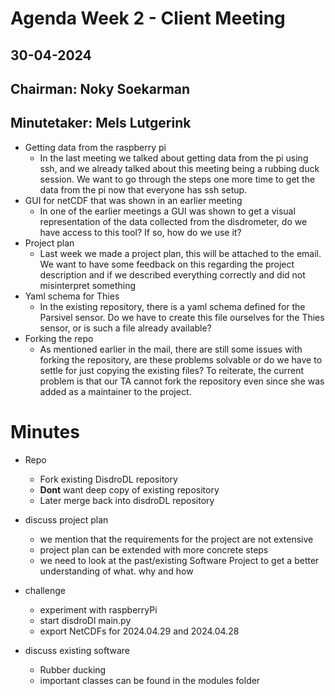 # Agenda Week 2 - Client Meeting

## 30-04-2024

## Chairman: Noky Soekarman
## Minutetaker: Mels Lutgerink

- Getting data from the raspberry pi
  - In the last meeting we talked about getting data from the pi using ssh, and we already talked about this meeting being a rubbing duck session. We want to go through the steps one more time to get the data from the pi now that everyone has ssh setup.
- GUI for netCDF that was shown in an earlier meeting
  -	In one of the earlier meetings a GUI was shown to get a visual representation of the data collected from the disdrometer, do we have access to this tool? If so, how do we use it?
- Project plan
  -	Last week we made a project plan, this will be attached to the email. We want to have some feedback on this regarding the project description and if we described everything correctly and did not misinterpret something
- Yaml schema for Thies
  -	In the existing repository, there is a yaml schema defined for the Parsivel sensor. Do we have to create this file ourselves for the Thies sensor, or is such a file already available?
- Forking the repo
  -	As mentioned earlier in the mail, there are still some issues with forking the repository, are these problems solvable or do we have to settle for just copying the existing files? To reiterate, the current problem is that our TA cannot fork the repository even since she was added as a maintainer to the project.

# Minutes

- Repo
	- Fork existing DisdroDL repository 
	- **Dont** want deep copy of existing repository
	- Later merge back into disdroDL repository

- discuss project plan
	- we mention that the requirements for the project are not extensive
	- project plan can be extended with more concrete steps
	- we need to look at the past/existing Software Project to get a better understanding of what. why and how
	
- challenge
	- experiment with raspberryPi 
	- start disdroDl main.py
    - export NetCDFs for 2024.04.29 and 2024.04.28

- discuss existing software
	- Rubber ducking
	- important classes can be found in the modules folder